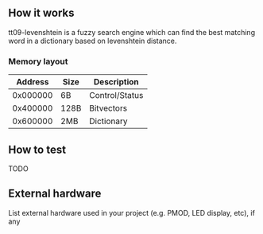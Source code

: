 <!---

This file is used to generate your project datasheet. Please fill in the information below and delete any unused
sections.

You can also include images in this folder and reference them in the markdown. Each image must be less than
512 kb in size, and the combined size of all images must be less than 1 MB.
-->

## How it works

tt09-levenshtein is a fuzzy search engine which can find the best matching word in a dictionary based on levenshtein distance.

### Memory layout


| Address  | Size | Description    |
|----------|------|----------------|
| 0x000000 |   6B | Control/Status |
| 0x400000 | 128B | Bitvectors     |
| 0x600000 |  2MB | Dictionary     |


## How to test

TODO

## External hardware

List external hardware used in your project (e.g. PMOD, LED display, etc), if any
